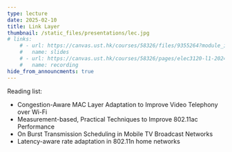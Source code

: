```yaml
---
type: lecture
date: 2025-02-10
title: Link Layer
thumbnail: /static_files/presentations/lec.jpg
# links: 
    # - url: https://canvas.ust.hk/courses/58326/files/9355264?module_item_id=1421371
    #   name: slides
    # - url: https://canvas.ust.hk/courses/58326/pages/elec3120-l1-2024-09-10-15-00
    #   name: recording
hide_from_announcments: true
---
```

Reading list:
- Congestion-Aware MAC Layer Adaptation to Improve Video Telephony over Wi-Fi
- Measurement-based, Practical Techniques to Improve 802.11ac Performance
- On Burst Transmission Scheduling in Mobile TV Broadcast Networks
- Latency-aware rate adaptation in 802.11n home networks

